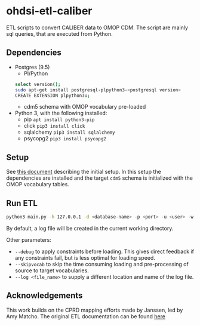 # ohdsi-etl-caliber
ETL scripts to convert CALIBER data to OMOP CDM.
The script are mainly sql queries, that are executed from Python.

## Dependencies
- Postgres (9.5)
  - Pl/Python
  ```bash
  select version();
  sudo apt-get install postgresql-plpython3-<postgresql version>
  CREATE EXTENSION plpython3u;
  ```
  - cdm5 schema with OMOP vocabulary pre-loaded
- Python 3, with the following installed:
  - pip `apt install python3-pip`
  - click `pip3 install click`
  - sqlalchemy `pip3 install sqlalchemy`
  - psycopg2 `pip3 install psycopg2`

## Setup
See [this document](setup_environment.md) describing the initial setup. 
In this setup the dependencies are installed and the target `cdm5` schema is initialized with the OMOP vocabulary tables.

## Run ETL
```bash
python3 main.py -h 127.0.0.1 -d <database-name> -p <port> -u <user> -w <password>  -s <source-schema>
```
By default, a log file will be created in the current working directory.

Other parameters:
 - `--debug` to apply constraints before loading. This gives direct feedback if any constraints fail, but is less optimal for loading speed.
 - `--skipvocab` to skip the time consuming loading and pre-processing of source to target vocabularies.
 - `--log <file_name>` to supply a different location and name of the log file. 

## Acknowledgements
This work builds on the CPRD mapping efforts made by Janssen, led by Amy Matcho. The original ETL documentation can be found [here](https://github.com/OHDSI/ETL-CDMBuilder/tree/master/man/CPRD)
